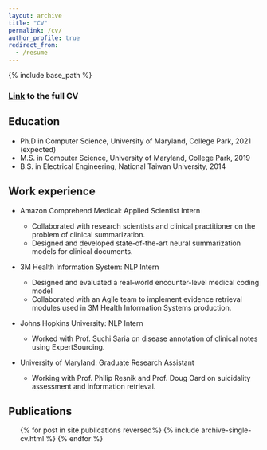 ```yaml
---
layout: archive
title: "CV"
permalink: /cv/
author_profile: true
redirect_from:
  - /resume
---
```


{% include base_path %}

### [Link](https://obj.umiacs.umd.edu/shing/Han_Chin_Shing_s_Resume_DM.pdf) to the full CV


## Education

* Ph.D in Computer Science, University of Maryland, College Park, 2021 (expected)
* M.S. in Computer Science, University of Maryland, College Park, 2019
* B.S. in Electrical Engineering, National Taiwan University, 2014


## Work experience

* Amazon Comprehend Medical: Applied Scientist Intern
  * Collaborated with research scientists and clinical practitioner on the problem of clinical summarization.
  * Designed and developed state-of-the-art neural summarization models for clinical documents.

* 3M Health Information System: NLP Intern
  * Designed and evaluated a real-world encounter-level medical coding model
  * Collaborated with an Agile team to implement evidence retrieval modules used in 3M Health Information Systems production.

* Johns Hopkins University: NLP Intern
  * Worked with Prof. Suchi Saria on disease annotation of clinical notes using ExpertSourcing.

* University of Maryland: Graduate Research Assistant
  * Working with Prof. Philip Resnik and Prof. Doug Oard on suicidality assessment and information retrieval.

## Publications

  <ul>{% for post in site.publications reversed%}
    {% include archive-single-cv.html %}
  {% endfor %}</ul>
  
<!-- Teaching
======
  <ul>{% for post in site.teaching %}
    {% include archive-single-cv.html %}
  {% endfor %}</ul> -->
